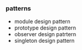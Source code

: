 ### patterns
- module design pattern
- prototype design pattern
- observer design patrtern
- singleton design pattern